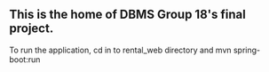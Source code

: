 ## This is the home of DBMS Group 18's final project.

To run the application, cd in to rental_web directory and mvn spring-boot:run
